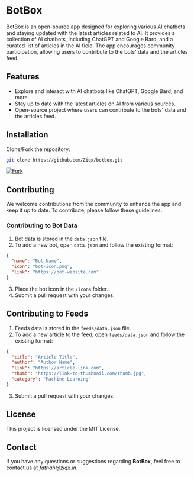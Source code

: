 # BotBox

BotBox is an open-source app designed for exploring various AI chatbots and staying updated with the latest articles related to AI. It provides a collection of AI chatbots, including ChatGPT and Google Bard, and a curated list of articles in the AI field. The app encourages community participation, allowing users to contribute to the bots' data and the articles feed.

## Features

- Explore and interact with AI chatbots like ChatGPT, Google Bard, and more.
- Stay up to date with the latest articles on AI from various sources.
- Open-source project where users can contribute to the bots' data and the articles feed.

## Installation

Clone/Fork the repository: 
```sh
git clone https://github.com/Ziqx/botbox.git
```
[![Fork](https://img.shields.io/github/forks/Ziqx/botbox?label=Fork%20Now&style=for-the-badge)](https://github.com/Ziqx/botbox/fork)

## Contributing

We welcome contributions from the community to enhance the app and keep it up to date. To contribute, please follow these guidelines:

### Contributing to Bot Data

1. Bot data is stored in the `data.json` file.
2. To add a new bot, open `data.json` and follow the existing format:

```json
{
  "name": "Bot Name",
  "icon": "bot-icon.png",
  "link": "https://bot-website.com"
}
```
3. Place the bot icon in the `/icons` folder.
4. Submit a pull request with your changes.

## Contributing to Feeds
1. Feeds data is stored in the `feeds/data.json` file.
2. To add a new article to the feed, open `feeds/data.json` and follow the existing format:
```json
{
  "title": "Article Title",
  "author": "Author Name",
  "link": "https://article-link.com",
  "thumb": "https://link-to-thumbnail.com/thumb.jpg",
  "category": "Machine Learning"
}
```
3. Submit a pull request with your changes.

## License
This project is licensed under the MIT License.

## Contact
If you have any questions or suggestions regarding **BotBox**, feel free to contact us at _fathah@ziqx.in_.
